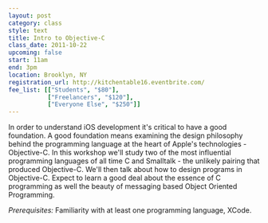 ```yaml
---
layout: post
category: class
style: text
title: Intro to Objective-C
class_date: 2011-10-22
upcoming: false
start: 11am
end: 3pm
location: Brooklyn, NY
registration_url: http://kitchentable16.eventbrite.com/
fee_list: [["Students", "$80"],
           ["Freelancers", "$120"],
           ["Everyone Else", "$250"]]
---
```


In order to understand iOS development it's critical to have a good foundation. A good foundation means examining the design philosophy behind the programming language at the heart of Apple's technologies - Objective-C. In this workshop we'll study two of the most influential programming languages of all time C and Smalltalk - the unlikely pairing that produced Objective-C. We'll then talk about how to design programs in Objective-C. Expect to learn a good deal about the essence of C programming as well the beauty of messaging based Object Oriented Programming.

*Prerequisites:* Familiarity with at least one programming language, XCode.
